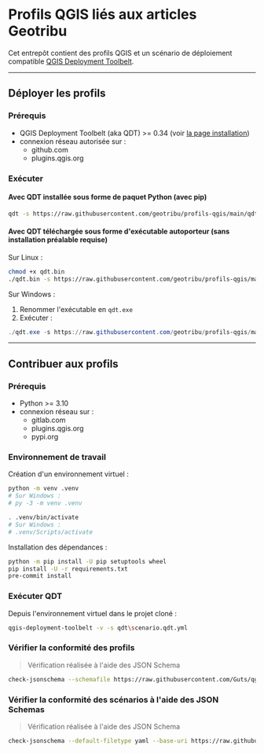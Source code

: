 # Profils QGIS liés aux articles Geotribu

Cet entrepôt contient des profils QGIS et un scénario de déploiement compatible [QGIS Deployment Toolbelt](https://guts.github.io/qgis-deployment-cli/).

----

## Déployer les profils

### Prérequis

- QGIS Deployment Toolbelt (aka QDT) >= 0.34 (voir [la page installation](https://guts.github.io/qgis-deployment-cli/usage/installation.html))
- connexion réseau autorisée sur :
  - github.com
  - plugins.qgis.org

### Exécuter

#### Avec QDT installée sous forme de paquet Python (avec pip)

```sh
qdt -s https://raw.githubusercontent.com/geotribu/profils-qgis/main/qdt/scenario.qdt.yml
```

#### Avec QDT téléchargée sous forme d'exécutable autoporteur (sans installation préalable requise)

Sur Linux :

```sh
chmod +x qdt.bin
./qdt.bin -s https://raw.githubusercontent.com/geotribu/profils-qgis/main/qdt/scenario.qdt.yml
```

Sur Windows :

1. Renommer l'exécutable en `qdt.exe`
1. Exécuter :

  ```powershell
  ./qdt.exe -s https://raw.githubusercontent.com/geotribu/profils-qgis/main/qdt/scenario.qdt.yml
  ```

----

## Contribuer aux profils

### Prérequis

- Python >= 3.10
- connexion réseau sur :
  - gitlab.com
  - plugins.qgis.org
  - pypi.org

### Environnement de travail

Création d'un environnement virtuel :

```sh
python -m venv .venv
# Sur Windows :
# py -3 -m venv .venv

. .venv/bin/activate
# Sur Windows :
# .venv/Scripts/activate
```

Installation des dépendances :

```sh
python -m pip install -U pip setuptools wheel
pip install -U -r requirements.txt
pre-commit install
```

### Exécuter QDT

Depuis l'environnement virtuel dans le projet cloné :

```sh
qgis-deployment-toolbelt -v -s qdt\scenario.qdt.yml
```

### Vérifier la conformité des profils

> Vérification réalisée à l'aide des JSON Schema

```sh
check-jsonschema --schemafile https://raw.githubusercontent.com/Guts/qgis-deployment-cli/main/docs/schemas/profile/qgis_profile.json profiles/*/profile.json
```

### Vérifier la conformité des scénarios à l'aide des JSON Schemas

> Vérification réalisée à l'aide des JSON Schema

```sh
check-jsonschema --default-filetype yaml --base-uri https://raw.githubusercontent.com/Guts/qgis-deployment-cli/main/docs/schemas/scenario/ --schemafile https://raw.githubusercontent.com/Guts/qgis-deployment-cli/main/docs/schemas/scenario/schema.json qdt_scenarii/*.qdt.yml
```
